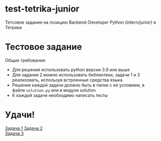 # test-tetrika-junior
Тетсовое задание на позицию Backend-Developer Python (intern/junior) в Тетрика

# Тестовое задание  
Общие требования:
- Для решения использовать python версии 3.9 или выше
- Для задания 2 можно использовать библиотеки, задачи 1 и 3 реализовать, используя встроенные средства языка
- Решение каждой задачи должно быть в папке с ее условием, в файле `solution.py` или в модуле solution 
- К каждой задаче необходимо написать тесты  
# Удачи!

[Задача 1](task1/task1.md)
[Задача 2](task2/task2.md)  
[Задача 3](task3/task3.md)

